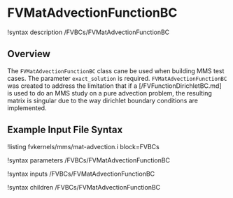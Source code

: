 # FVMatAdvectionFunctionBC

!syntax description /FVBCs/FVMatAdvectionFunctionBC

## Overview

The `FVMatAdvectionFunctionBC` class cane be used when building MMS test cases. The
parameter `exact_solution` is required. `FVMatAdvectionFunctionBC` was created to
address the limitation that if a [/FVFunctionDirichletBC.md] is used
to do an MMS study on a pure advection problem, the resulting matrix is singular
due to the way dirichlet boundary conditions are implemented.

## Example Input File Syntax

!listing fvkernels/mms/mat-advection.i block=FVBCs

!syntax parameters /FVBCs/FVMatAdvectionFunctionBC

!syntax inputs /FVBCs/FVMatAdvectionFunctionBC

!syntax children /FVBCs/FVMatAdvectionFunctionBC
